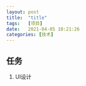 ```yaml
---
layout: post
title:  "title"
tags:   [项目]
date:   2021-04-05 10:21:26
categories: [技术]
---
```


## 任务
1. UI设计
